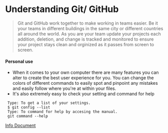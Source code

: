 # Understanding Git/ GitHub

> Git and GitHub work together to make working in teams easier. Be it your teams in different buildings in the same city or different countries all around the world. As you are your team update your projects each addition, deletion, and change is tracked and monitored to ensure your project stays clean and orginized as it passes from screen to screen.
#### Personal use
* When it comes to your own computer there are many features you can alter to create the best user experience for you.  You can change the colors of different commands to easily spot and pinpoint any mistakes and easily follow where you're at within your files.
* It's also extremely easy to check your setting and command for help
```
 Type: To get a list of your settings.
 $ git config --list
 Type: To command for help by accesing the manual.
 git command --help
 ```
 
[Info Document](https://www.udemy.com/blog/git-tutorial-a-comprehensive-guide/)
